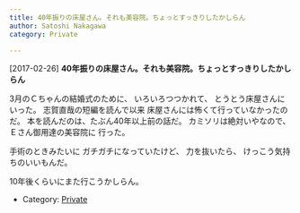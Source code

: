 ```yaml
---
title: 40年振りの床屋さん。それも美容院。ちょっとすっきりしたかしらん
author: Satoshi Nakagawa
category: Private

---
```


[2017-02-26] **40年振りの床屋さん。それも美容院。ちょっとすっきりしたかしらん** 

 3月のＣちゃんの結婚式のために、
いろいろつつかれて、
とうとう床屋さんにいった。
志賀直哉の短編を読んで以来
床屋さんには怖くて行っていなかったのだ。
本を読んだのは、たぶん40年以上前の話だ。
カミソリは絶対いやなので、
Ｅさん御用達の美容院に
行った。

 手術のときみたいに
ガチガチになっていたけど、
力を抜いたら、
けっこう気持ちのいいもんだ。

 10年後くらいにまた行こうかしらん。

- Category: [Private](https://merapano.github.io/categories.html#Private)

